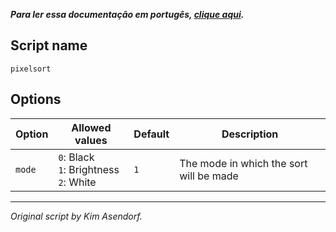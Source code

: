 ***Para ler essa documentação em portugês, [clique aqui](./README.md).***

## Script name

`pixelsort`

## Options

| Option | Allowed values | Default | Description |
|--------|---------|-------------|----------------|
| `mode` |  `0`: Black<br>`1`: Brightness<br>`2`: White | `1` | The mode in which the sort will be made
 



---
*Original script by Kim Asendorf.*